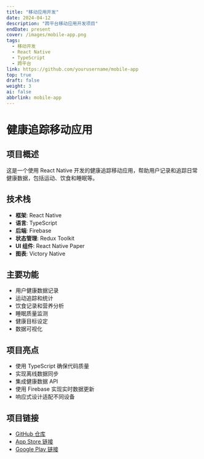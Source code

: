 ```yaml
---
title: "移动应用开发"
date: 2024-04-12
description: "跨平台移动应用开发项目"
endDate: present
cover: /images/mobile-app.png
tags:
  - 移动开发
  - React Native
  - TypeScript
  - 跨平台
link: https://github.com/yourusername/mobile-app
top: true
draft: false
weight: 3
ai: false
abbrlink: mobile-app
---
```


# 健康追踪移动应用

## 项目概述
这是一个使用 React Native 开发的健康追踪移动应用，帮助用户记录和追踪日常健康数据，包括运动、饮食和睡眠等。

## 技术栈
- **框架**: React Native
- **语言**: TypeScript
- **后端**: Firebase
- **状态管理**: Redux Toolkit
- **UI 组件**: React Native Paper
- **图表**: Victory Native

## 主要功能
- 用户健康数据记录
- 运动追踪和统计
- 饮食记录和营养分析
- 睡眠质量监测
- 健康目标设定
- 数据可视化

## 项目亮点
- 使用 TypeScript 确保代码质量
- 实现离线数据同步
- 集成健康数据 API
- 使用 Firebase 实现实时数据更新
- 响应式设计适配不同设备

## 项目链接
- [GitHub 仓库](https://github.com/yourusername/health-tracker)
- [App Store 链接](https://apps.apple.com/app/health-tracker)
- [Google Play 链接](https://play.google.com/store/apps/details?id=com.healthtracker) 
